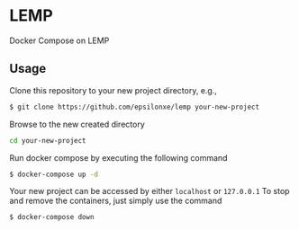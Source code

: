 # LEMP
Docker Compose on LEMP

## Usage
Clone this repository to your new project directory, e.g.,
```sh
$ git clone https://github.com/epsilonxe/lemp your-new-project
```
Browse to the new created directory
```sh
cd your-new-project
```
Run docker compose by executing the following command
```sh
$ docker-compose up -d
```
Your new project can be accessed by either ```localhost``` or ```127.0.0.1```
To stop and remove the containers, just simply use the command
```sh
$ docker-compose down
```
